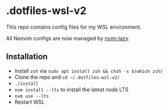 # .dotfiles-wsl-v2

This repo contains config files for my WSL environment.

All Neovim configs are now managed by [nvim-lazy](https://github.com/elithrade/nvim-lazy).

## Installation

- Install `zsh` via `sudo apt install zsh && chsh -s $(which zsh)`
- Clone the repo and `cd ~/.dotfiles-wsl-v2/`
- `./install`
- `nvm install --lts` to install the latest node LTS
- `nvm use --lts`
- Restart WSL
